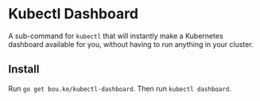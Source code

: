 # Kubectl Dashboard

A sub-command for `kubectl` that will instantly make a Kubernetes dashboard available for you, without having to run anything in your cluster.

## Install

Run `go get bou.ke/kubectl-dashboard`. Then run `kubectl dashboard`.

